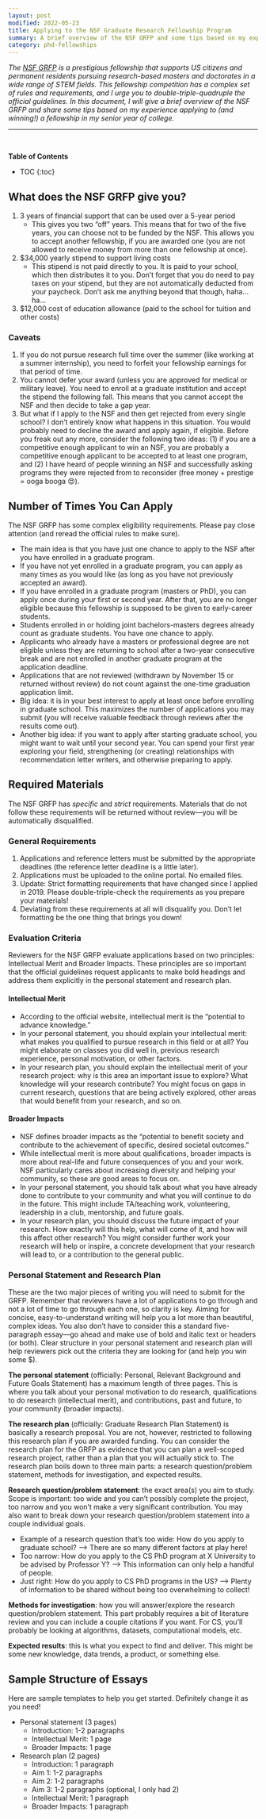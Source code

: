 ```yaml
---
layout: post
modified: 2022-05-23
title: Applying to the NSF Graduate Research Fellowship Program
summary: A brief overview of the NSF GRFP and some tips based on my experience applying to (and winning!) a fellowship in my senior year of college.
category: phd-fellowships
---
```

*The [NSF GRFP](https://www.nsfgrfp.org/) is a prestigious fellowship that supports US citizens and permanent residents pursuing research-based masters and doctorates in a wide range of STEM fields. This fellowship competition has a complex set of rules and requirements, and I urge you to double-triple-quadruple the official guidelines. In this document, I will give a brief overview of the NSF GRFP and share some tips based on my experience applying to (and winning!) a fellowship in my senior year of college.*

<hr><br>

**Table of Contents**
- TOC
{:toc}

## What does the NSF GRFP give you?
1. 3 years of financial support that can be used over a 5-year period
    - This gives you two “off” years. This means that for two of the five years, you can choose not to be funded by the NSF. This allows you to accept another fellowship, if you are awarded one (you are not allowed to receive money from more than one fellowship at once).
1. $34,000 yearly stipend to support living costs
    - This stipend is not paid directly to you. It is paid to your school, which then distributes it to you. Don’t forget that you do need to pay taxes on your stipend, but they are not automatically deducted from your paycheck. Don’t ask me anything beyond that though, haha… ha…
1. $12,000 cost of education allowance (paid to the school for tuition and other costs)

### Caveats
1. If you do not pursue research full time over the summer (like working at a summer internship), you need to forfeit your fellowship earnings for that period of time.
1. You cannot defer your award (unless you are approved for medical or military leave). You need to enroll at a graduate institution and accept the stipend the following fall. This means that you cannot accept the NSF and then decide to take a gap year.
1. But what if I apply to the NSF and then get rejected from every single school? I don’t entirely know what happens in this situation. You would probably need to decline the award and apply again, if eligible. Before you freak out any more, consider the following two ideas: (1) if you are a competitive enough applicant to win an NSF, you are probably a competitive enough applicant to be accepted to at least one program, and (2) I have heard of people winning an NSF and successfully asking programs they were rejected from to reconsider (free money + prestige = ooga booga 😍).

## Number of Times You Can Apply
The NSF GRFP has some complex eligibility requirements. Please pay close attention (and reread the official rules to make sure).

- The main idea is that you have just one chance to apply to the NSF after you have enrolled in a graduate program.
- If you have not yet enrolled in a graduate program, you can apply as many times as you would like (as long as you have not previously accepted an award).
- If you have enrolled in a graduate program (masters or PhD), you can apply once during your first or second year. After that, you are no longer eligible because this fellowship is supposed to be given to early-career students.
- Students enrolled in or holding joint bachelors-masters degrees already count as graduate students. You have one chance to apply.
- Applicants who already have a masters or professional degree are not eligible unless they are returning to school after a two-year consecutive break and are not enrolled in another graduate program at the application deadline.
- Applications that are not reviewed (withdrawn by November 15 or returned without review) do not count against the one-time graduation application limit.
- Big idea: it is in your best interest to apply at least once before enrolling in graduate school. This maximizes the number of applications you may submit (you will receive valuable feedback through reviews after the results come out).
- Another big idea: if you want to apply after starting graduate school, you might want to wait until your second year. You can spend your first year exploring your field, strengthening (or creating) relationships with recommendation letter writers, and otherwise preparing to apply.

## Required Materials
The NSF GRFP has *specific* and *strict* requirements. Materials that do not follow these requirements will be returned without review—you will be automatically disqualified.

### General Requirements
1. Applications and reference letters must be submitted by the appropriate deadlines (the reference letter deadline is a little later).
1. Applications must be uploaded to the online portal. No emailed files.
1. Update: Strict formatting requirements that have changed since I applied in 2019. Please double-triple-check the requirements as you prepare your materials!
1. Deviating from these requirements at all will disqualify you. Don’t let formatting be the one thing that brings you down!

### Evaluation Criteria
Reviewers for the NSF GRFP evaluate applications based on two principles: Intellectual Merit and Broader Impacts. These principles are so important that the official guidelines request applicants to make bold headings and address them explicitly in the personal statement and research plan.

#### Intellectual Merit
- According to the official website, intellectual merit is the “potential to advance knowledge.”
- In your personal statement, you should explain your intellectual merit: what makes you qualified to pursue research in this field or at all? You might elaborate on classes you did well in, previous research experience, personal motivation, or other factors.
- In your research plan, you should explain the intellectual merit of your research project: why is this area an important issue to explore? What knowledge will your research contribute? You might focus on gaps in current research, questions that are being actively explored, other areas that would benefit from your research, and so on.

#### Broader Impacts
- NSF defines broader impacts as the “potential to benefit society and contribute to the achievement of specific, desired societal outcomes.”
- While intellectual merit is more about qualifications, broader impacts is more about real-life and future consequences of you and your work. NSF particularly cares about increasing diversity and helping your community, so these are good areas to focus on.
- In your personal statement, you should talk about what you have already done to contribute to your community and what you will continue to do in the future. This might include TA/teaching work, volunteering, leadership in a club, mentorship, and future goals.
- In your research plan, you should discuss the future impact of your research. How exactly will this help, what will come of it, and how will this affect other research? You might consider further work your research will help or inspire, a concrete development that your research will lead to, or a contribution to the general public.

### Personal Statement and Research Plan
These are the two major pieces of writing you will need to submit for the GRFP. Remember that reviewers have a lot of applications to go through and not a lot of time to go through each one, so clarity is key. Aiming for concise, easy-to-understand writing will help you a lot more than beautiful, complex ideas. You also don’t have to consider this a standard five-paragraph essay—go ahead and make use of bold and italic text or headers (or both). Clear structure in your personal statement and research plan will help reviewers pick out the criteria they are looking for (and help you win some $).

**The personal statement** (officially: Personal, Relevant Background and Future Goals Statement) has a maximum length of three pages. This is where you talk about your personal motivation to do research, qualifications to do research (intellectual merit), and contributions, past and future, to your community (broader impacts).

**The research plan** (officially: Graduate Research Plan Statement) is basically a research proposal. You are not, however, restricted to following this research plan if you are awarded funding. You can consider the research plan for the GRFP as evidence that you can plan a well-scoped research project, rather than a plan that you will actually stick to. The research plan boils down to three main parts: a research question/problem statement, methods for investigation, and expected results.

**Research question/problem statement**: the exact area(s) you aim to study. Scope is important: too wide and you can’t possibly complete the project, too narrow and you won’t make a very significant contribution. You may also want to break down your research question/problem statement into a couple individual goals.

- Example of a research question that’s too wide: How do you apply to graduate school? —> There are so many different factors at play here!
- Too narrow: How do you apply to the CS PhD program at X University to be advised by Professor Y? —> This information can only help a handful of people.
- Just right: How do you apply to CS PhD programs in the US? —> Plenty of information to be shared without being too overwhelming to collect!

**Methods for investigation**: how you will answer/explore the research question/problem statement. This part probably requires a bit of literature review and you can include a couple citations if you want. For CS, you’ll probably be looking at algorithms, datasets, computational models, etc.

**Expected results**: this is what you expect to find and deliver. This might be some new knowledge, data trends, a product, or something else.

## Sample Structure of Essays
Here are sample templates to help you get started. Definitely change it as you need!

- Personal statement (3 pages)
    - Introduction: 1-2 paragraphs
    - Intellectual Merit: 1 page
    - Broader Impacts: 1 page
- Research plan (2 pages)
    - Introduction: 1 paragraph
    - Aim 1: 1-2 paragraphs
    - Aim 2: 1-2 paragraphs
    - Aim 3: 1-2 paragraphs (optional, I only had 2)
    - Intellectual Merit: 1 paragraph
    - Broader Impacts: 1 paragraph
